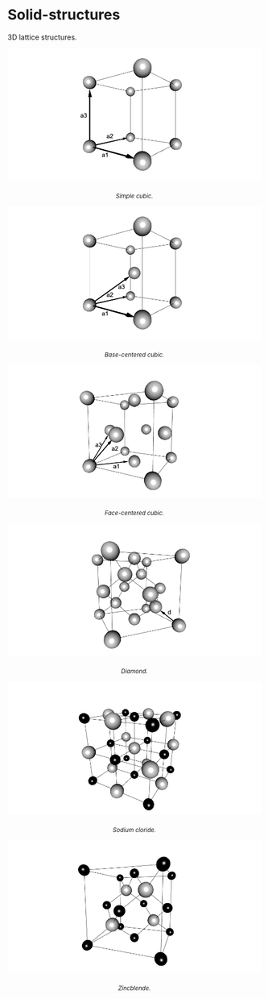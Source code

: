 # Solid-structures
3D lattice structures.

<div align="center">

<p>
<img width="554" src="https://github.com/glbGit/Solid-structures/blob/main/widgets/simple_cubic.png">
</p>

<sub>*Simple cubic.*</sub>

<p>
<img width="554" src="https://github.com/glbGit/Solid-structures/blob/main/widgets/base_centered_cubic.png">
</p>

<sub>*Base-centered cubic.*</sub>

<p>
<img width="554" src="https://github.com/glbGit/Solid-structures/blob/main/widgets/face_centered_cubic.png">
</p>

<sub>*Face-centered cubic.*</sub>

<p>
<img width="554" src="https://github.com/glbGit/Solid-structures/blob/main/widgets/diamond.png">
</p>

<sub>*Diamond.*</sub>

<p>
<img width="554" src="https://github.com/glbGit/Solid-structures/blob/main/widgets/NaCl.png">
</p>

<sub>*Sodium cloride.*</sub>

<p>
<img width="554" src="https://github.com/glbGit/Solid-structures/blob/main/widgets/ZnS.png">
</p>

<sub>*Zincblende.*</sub>
